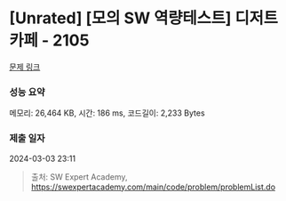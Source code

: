 # [Unrated] [모의 SW 역량테스트] 디저트 카페 - 2105 

[문제 링크](https://swexpertacademy.com/main/code/problem/problemDetail.do?contestProbId=AV5VwAr6APYDFAWu) 

### 성능 요약

메모리: 26,464 KB, 시간: 186 ms, 코드길이: 2,233 Bytes

### 제출 일자

2024-03-03 23:11



> 출처: SW Expert Academy, https://swexpertacademy.com/main/code/problem/problemList.do